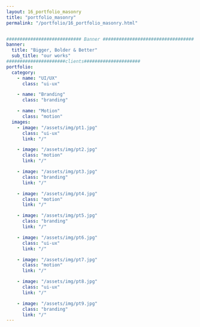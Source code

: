 ```yaml
---
layout: 16_portfolio_masonry
title: "portfolio_masonry"
permalink: "/portfolio/16_portfolio_masonry.html"


############################ Banner ##################################
banner:
  title: "Bigger, Bolder & Better"
  sub_title: "our works"
######################clients#####################
portfolio:
  category:
    - name: "UI/UX"
      class: "ui-ux"

    - name: "Branding"
      class: "branding"

    - name: "Motion"
      class: "motion"
  images:
    - image: "/assets/img/pt1.jpg"
      class: "ui-ux"
      link: "/"

    - image: "/assets/img/pt2.jpg"
      class: "motion"
      link: "/"

    - image: "/assets/img/pt3.jpg"
      class: "branding"
      link: "/"

    - image: "/assets/img/pt4.jpg"
      class: "motion"
      link: "/"

    - image: "/assets/img/pt5.jpg"
      class: "branding"
      link: "/"

    - image: "/assets/img/pt6.jpg"
      class: "ui-ux"
      link: "/"

    - image: "/assets/img/pt7.jpg"
      class: "motion"
      link: "/"

    - image: "/assets/img/pt8.jpg"
      class: "ui-ux"
      link: "/"

    - image: "/assets/img/pt9.jpg"
      class: "branding"
      link: "/"
---
```

